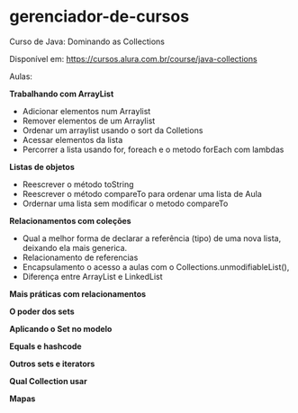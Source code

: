 # gerenciador-de-cursos

Curso de Java: Dominando as Collections

Disponível em: https://cursos.alura.com.br/course/java-collections


Aulas:  

**Trabalhando com ArrayList**
- Adicionar elementos num Arraylist
- Remover elementos de um Arraylist
- Ordenar um arraylist usando o sort da Colletions
- Acessar elementos da lista
- Percorrer a lista usando for, foreach e o metodo forEach com lambdas

**Listas de objetos**
- Reescrever o método toString 
- Reescrever o método compareTo para ordenar uma lista de Aula
- Ordernar uma lista sem modificar o metodo compareTo

**Relacionamentos com coleções**
- Qual a melhor forma de declarar a referência (tipo) de uma nova lista, deixando ela mais generica.
- Relacionamento de referencias 
- Encapsulamento o acesso a aulas com o Collections.unmodifiableList(),
- Diferença entre ArrayList e LinkedList

**Mais práticas com relacionamentos**

**O poder dos sets**

**Aplicando o Set no modelo**

**Equals e hashcode**

**Outros sets e iterators**

**Qual Collection usar**

**Mapas**
